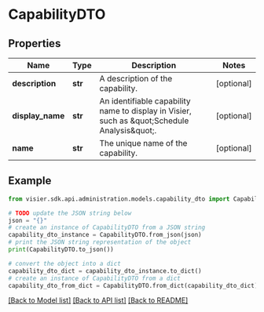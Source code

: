 # CapabilityDTO


## Properties

Name | Type | Description | Notes
------------ | ------------- | ------------- | -------------
**description** | **str** | A description of the capability. | [optional] 
**display_name** | **str** | An identifiable capability name to display in Visier, such as \&quot;Schedule Analysis\&quot;. | [optional] 
**name** | **str** | The unique name of the capability. | [optional] 

## Example

```python
from visier.sdk.api.administration.models.capability_dto import CapabilityDTO

# TODO update the JSON string below
json = "{}"
# create an instance of CapabilityDTO from a JSON string
capability_dto_instance = CapabilityDTO.from_json(json)
# print the JSON string representation of the object
print(CapabilityDTO.to_json())

# convert the object into a dict
capability_dto_dict = capability_dto_instance.to_dict()
# create an instance of CapabilityDTO from a dict
capability_dto_from_dict = CapabilityDTO.from_dict(capability_dto_dict)
```
[[Back to Model list]](../README.md#documentation-for-models) [[Back to API list]](../README.md#documentation-for-api-endpoints) [[Back to README]](../README.md)


